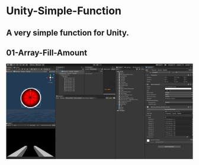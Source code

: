 # Unity-Simple-Function
A very simple function for Unity.
---
## 01-Array-Fill-Amount #
![01-Array-Fill-Amount](https://github.com/kaninhot004/Unity-Simple-Function/blob/main/01.gif?raw=true)
